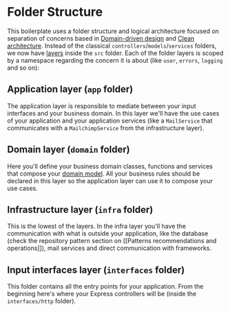 # Folder Structure

This boilerplate uses a folder structure and logical architecture focused on separation of concerns based in [Domain-driven design](http://dddcommunity.org/) and [Clean architecture](https://8thlight.com/blog/uncle-bob/2012/08/13/the-clean-architecture.html). Instead of the classical `controllers`/`models`/`services` folders, we now have [layers](http://wiki.c2.com/?FourLayerArchitecture) inside the `src` folder. Each of the folder layers is scoped by a namespace regarding the concern it is about (like `user`, `errors`, `logging` and so on):

## Application layer (`app` folder)

The application layer is responsible to mediate between your input interfaces and your business domain. In this layer we'll have the use cases of your application and your application services (like a `MailService` that communicates with a `MailchimpService` from the infrastructure layer).

## Domain layer (`domain` folder)

Here you'll define your business domain classes, functions and services that compose your [domain model](https://martinfowler.com/eaaCatalog/domainModel.html). All your business rules should be declared in this layer so the application layer can use it to compose your use cases.

## Infrastructure layer (`infra` folder)

This is the lowest of the layers. In the infra layer you'll have the communication with what is outside your application, like the database (check the repository pattern section on [[Patterns recommendations and operations]]), mail services and direct communication with frameworks.

## Input interfaces layer (`interfaces` folder)

This folder contains all the entry points for your application. From the beginning here's where your Express controllers will be (inside the `interfaces/http` folder).

